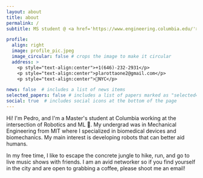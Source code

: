 ```yaml
---
layout: about
title: about
permalink: /
subtitle: MS student @ <a href='https://www.engineering.columbia.edu/'>Columbia Engineering</a>. Formerly @ <a href='https://www.mit.edu/'>MIT</a> & <a href='https://www.octant.bio/'>Octant Bio</a>.     

profile:
  align: right
  image: profile_pic.jpeg
  image_circular: false # crops the image to make it circular
  address: >
    <p style="text-align:center">+1(646)-232-2931</p>
    <p style="text-align:center">plarottaone2@gmail.com</p>
    <p style="text-align:center">📍NYC</p>

news: false  # includes a list of news items
selected_papers: false # includes a list of papers marked as "selected={true}"
social: true  # includes social icons at the bottom of the page
---
```


Hi! I'm Pedro, and I'm a Master's student at Columbia working at the intersection of Robotics and ML 🤖. My undergrad was in Mechanical Engineering from MIT where I specialized in biomedical devices and biomechanics. My main interest is developing robots that can better aid humans.

In my free time, I like to escape the concrete jungle to hike, run, and go to live music shows with friends. I am an avid networker so if you find yourself in the city and are open to grabbing a coffee, please shoot me an email! 
